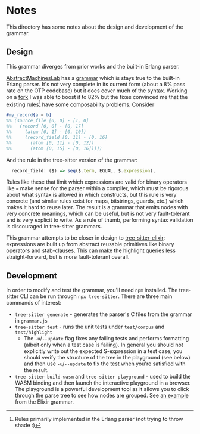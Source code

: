# Notes

This directory has some notes about the design and development of the
grammar.

## Design

This grammar diverges from prior works and the built-in Erlang parser.

[AbstractMachinesLab](https://github.com/AbstractMachinesLab) has a
[grammar](https://github.com/AbstractMachinesLab/tree-sitter-erlang)
which is stays true to the built-in Erlang parser. It's
not very complete in its current form (about a 8% pass rate
on the OTP codebase) but it does cover much of the syntax. Working on a
[fork](https://github.com/AbstractMachinesLab/tree-sitter-erlang/compare/AbstractMachinesLab:9d5fd0c...the-mikedavis:78a5aed)
I was able to boost it to 82% but the fixes convinced me that the existing
rules[^1] have some composability problems. Consider

[^1]: Rules primarily implemented in the Erlang parser (not trying to throw shade :)

```erl
#my_record{a = b}
%% (source_file [0, 0] - [1, 0]
%%   (record [0, 0] - [0, 17]
%%     (atom [0, 1] - [0, 10])
%%     (record_field [0, 11] - [0, 16]
%%       (atom [0, 11] - [0, 12])
%%       (atom [0, 15] - [0, 16]))))
```

And the rule in the tree-sitter version of the grammar:

```js
  record_field: ($) => seq($.term, EQUAL, $.expression),
```

Rules like these that limit which expressions are valid for binary operators
like `=` make sense for the parser within a compiler, which must be rigorous
about what syntax is allowed in which constructs, but this rule is very
concrete (and similar rules exist for maps, bitstrings, guards, etc.) which
makes it hard to reuse later. The result is a grammar that emits nodes with
very concrete meanings, which can be useful, but is not very fault-tolerant
and is very explicit to write. As a rule of thumb, performing syntax validation
is discouraged in tree-sitter grammars.

This grammar attempts to be closer in design to
[tree-sitter-elixir](https://github.com/tree-sitter/tree-sitter-elixir):
expressions are built up from abstract reusable primitives like binary
operators and stab-clauses. This can make the highlight queries less
straight-forward, but is more fault-tolerant overall.

## Development

In order to modify and test the grammar, you'll need `npm` installed.
The tree-sitter CLI can be run through `npx tree-sitter`. There are
three main commands of interest:

- `tree-sitter generate` - generates the parser's C files from
  the grammar in `grammar.js`
- `tree-sitter test` - runs the unit tests under `test/corpus` and
  `test/highlight`
    - The `-u`/`--update` flag fixes any failing tests and performs formatting
      (albeit only when a test case is failing). In general you should not
      explicitly write out the expected S-expression in a test case, you
      should verify the structure of the tree in the playground (see below)
      and then use `-u`/`--update` to fix the test when you're satisfied with
      the result.
- `tree-sitter build-wasm` and `tree-sitter playground` - used to build the
  WASM binding and then launch the interactive playground in a browser. The
  playground is a powerful development tool as it allows you to click through
  the parse tree to see how nodes are grouped. See [an
  example](https://elixir-lang.org/tree-sitter-elixir/) from the Elixir
  grammar.
